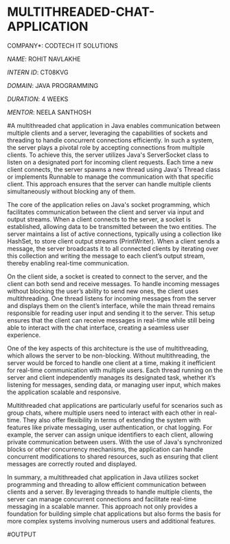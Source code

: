 # MULTITHREADED-CHAT-APPLICATION

COMPANY*: CODTECH IT SOLUTIONS

*NAME*: ROHIT NAVLAKHE

*INTERN ID*: CT08KVG

*DOMAIN*: JAVA PROGRAMMING

*DURATION*: 4 WEEKS

*MENTOR*: NEELA SANTHOSH

#A multithreaded chat application in Java enables communication between multiple clients and a server, leveraging the capabilities of sockets and threading to handle concurrent connections efficiently. In such a system, the server plays a pivotal role by accepting connections from multiple clients. To achieve this, the server utilizes Java's ServerSocket class to listen on a designated port for incoming client requests. Each time a new client connects, the server spawns a new thread using Java's Thread class or implements Runnable to manage the communication with that specific client. This approach ensures that the server can handle multiple clients simultaneously without blocking any of them.

The core of the application relies on Java's socket programming, which facilitates communication between the client and server via input and output streams. When a client connects to the server, a socket is established, allowing data to be transmitted between the two entities. The server maintains a list of active connections, typically using a collection like HashSet, to store client output streams (PrintWriter). When a client sends a message, the server broadcasts it to all connected clients by iterating over this collection and writing the message to each client’s output stream, thereby enabling real-time communication.

On the client side, a socket is created to connect to the server, and the client can both send and receive messages. To handle incoming messages without blocking the user’s ability to send new ones, the client uses multithreading. One thread listens for incoming messages from the server and displays them on the client’s interface, while the main thread remains responsible for reading user input and sending it to the server. This setup ensures that the client can receive messages in real-time while still being able to interact with the chat interface, creating a seamless user experience.

One of the key aspects of this architecture is the use of multithreading, which allows the server to be non-blocking. Without multithreading, the server would be forced to handle one client at a time, making it inefficient for real-time communication with multiple users. Each thread running on the server and client independently manages its designated task, whether it’s listening for messages, sending data, or managing user input, which makes the application scalable and responsive.

Multithreaded chat applications are particularly useful for scenarios such as group chats, where multiple users need to interact with each other in real-time. They also offer flexibility in terms of extending the system with features like private messaging, user authentication, or chat logging. For example, the server can assign unique identifiers to each client, allowing private communication between users. With the use of Java's synchronized blocks or other concurrency mechanisms, the application can handle concurrent modifications to shared resources, such as ensuring that client messages are correctly routed and displayed.

In summary, a multithreaded chat application in Java utilizes socket programming and threading to allow efficient communication between clients and a server. By leveraging threads to handle multiple clients, the server can manage concurrent connections and facilitate real-time messaging in a scalable manner. This approach not only provides a foundation for building simple chat applications but also forms the basis for more complex systems involving numerous users and additional features.

#OUTPUT

